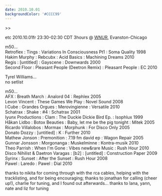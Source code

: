 ```yaml
---
date: 2010.10.01
backgroundColor: '#CCCC99'
---
```


\>>

etc 2010.10.01fr 23:30-02:30 CDT 3hours @ [WNUR](http://www.wnur.org/), Evanston-Chicago  

m50...  
Retroflex : Tings : Variations In Consciousness Pt1 : Soma Quality 1998  
Hakim Murphy : Rebcubx : Acid Basics : Machining Dreams 2010  
Regis : \[untitled\] : Gayscene : Downwards 2000  
Second Floor : Pleasant People (Deetron Remix) : Pleasant People : EC 2010  

Tyrel Williams...  
no setlist  

m50...  
AFX : Breath March : Analord 04 : Rephlex 2005  
Levon Vincent : These Games We Play : Novel Sound 2008  
I:Cube : Grandes Orgues : Merovingienne : Versatile 2010  
Schatrax : Shake : #4 : Schatrax 2001  
Iyunx Productions : Clam : The Duckie Dickie Bird Ep. : Isophlux 1999  
Håkan Lidbo : Botox Beauties : Baby, let me be the pig tonight : Mitek 2005  
Ricardo Villalobos : Mormax : Morphunk : For Disco Only 2005  
Donato Dozzy : \[untitled\] : K : Further 2010  
Mathew Jonson : Premonition : 7.19 fm david ep : Wagon Repair 2005  
Gunnar Jonsson : Morgonanga : Muskelminne : Kontra-musik 2010  
Theo Parrish : When I'm Gone : Vibes new&rare Music : Rush Hour 2010  
Disco Nihilist & Daetron Varagas : \[b2\] : \[untitled\] : Construction Paper 2009  
Syrinx : Sunset : After the Sunset : Rush Hour 2008  
Pawel : Laredo : Pawel : Dial 2010  

thanks to nikita for coming through with the rca cables, helping with the tracklisting, and for being encouraging; thanks to jonathan for calling (cheer up!), charlie for tuning, and I found out afterwards... thanks to lana, yann, nate and liz for tuning